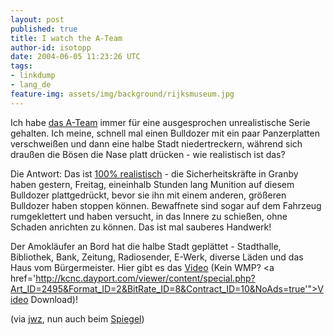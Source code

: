 ```yaml
---
layout: post
published: true
title: I watch the A-Team
author-id: isotopp
date: 2004-06-05 11:23:26 UTC
tags:
- linkdump
- lang_de
feature-img: assets/img/background/rijksmuseum.jpg
---
```

<a href='/uploads/bulldozer2.jpg'><img border='0' hspace='5' align='left' src='/uploads/bulldozer2.serendipityThumb.jpg' alt='' /></a> Ich habe <a href="http://www.golyr.de/Karel+Fialka/songtext/129115_Hey+Matthew.htm">das A-Team</a> immer für eine ausgesprochen unrealistische Serie gehalten. Ich meine, schnell mal einen Bulldozer mit ein paar Panzerplatten verschweißen und dann eine halbe Stadt niedertreckern, während sich draußen die Bösen die Nase platt drücken - wie realistisch ist das?

<a href='/uploads/bulldozer1.jpg'><img border='0' hspace='5' align='right' src='/uploads/bulldozer1.serendipityThumb.jpg' alt='' /></a> Die Antwort: Das ist <a href="http://rockymountainnews.com/drmn/state/article/0,1299,DRMN_21_2939053,00.html">100% realistisch</a> - die Sicherheitskräfte in Granby haben gestern, Freitag, eineinhalb Stunden lang Munition auf diesem Bulldozer plattgedrückt, bevor sie ihn mit einem anderen, größeren Bulldozer haben stoppen können. Bewaffnete sind sogar auf dem Fahrzeug rumgeklettert und haben versucht, in das Innere zu schießen, ohne Schaden anrichten zu können. Das ist mal sauberes Handwerk!

Der Amokläufer an Bord hat die halbe Stadt geplättet - Stadthalle, Bibliothek, Bank, Zeitung, Radiosender, E-Werk, diverse Läden und das Haus vom Bürgermeister. Hier gibt es das <a href="http://cfapp.rockymountainnews.com/video/news4video-w.cfm?VID=060404grandby">Video</a> (Kein WMP? <a href='http://kcnc.dayport.com/viewer/content/special.php?Art_ID=2495&Format_ID=2&BitRate_ID=8&Contract_ID=10&NoAds=true'">Video Download</a>)!

(via <a href="http://jwz.livejournal.com/346600.html">jwz</a>, nun auch beim <a href="http://www.spiegel.de/panorama/0,1518,302957,00.html">Spiegel</a>)

